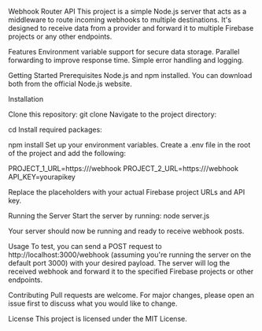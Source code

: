 Webhook Router API
This project is a simple Node.js server that acts as a middleware to route incoming webhooks to multiple destinations. It's designed to receive data from a  provider and forward it to multiple Firebase projects or any other endpoints.

Features
Environment variable support for secure data storage.
Parallel forwarding to improve response time.
Simple error handling and logging.

Getting Started
Prerequisites
Node.js and npm installed. You can download both from the official Node.js website.


Installation

Clone this repository:
git clone <repository-url>
Navigate to the project directory:

cd <project-name>
Install required packages:


npm install
Set up your environment variables. Create a .env file in the root of the project and add the following:

PROJECT_1_URL=https://<your-project-1-url>/webhook
PROJECT_2_URL=https://<your-project-2-url>/webhook
API_KEY=yourapikey

Replace the placeholders with your actual Firebase project URLs and API key.

Running the Server
Start the server by running:
node server.js

Your server should now be running and ready to receive webhook posts.

Usage
To test, you can send a POST request to http://localhost:3000/webhook (assuming you're running the server on the default port 3000) with your desired payload. The server will log the received webhook and forward it to the specified Firebase projects or other endpoints.

Contributing
Pull requests are welcome. For major changes, please open an issue first to discuss what you would like to change.

License
This project is licensed under the MIT License.

